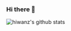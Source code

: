 ### Hi there 👋

<!--
关于丸子在网上的一切都只是传说，我是一名不把自己当前端的前端开发工程师，爱瞎搞，也是一名白帽子，曾向[腾讯安全响应中心](http://security.tencent.com/index.php/report/people/80FCBA725D18354046E7C80EF6A15C87)和[阿里巴巴集团安全应急响应中心](https://security.alibaba.com/people.htm?id=fc4f64cd0b41c223f3fca6522045f918)报告过安全问题，对腾讯安全的贡献：《[2012年度腾讯安全风云榜（个人）](http://security.tencent.com/index.php/announcement/msg/20)》和《[2013年12月腾讯外部安全报告处理公告](http://security.tencent.com/index.php/announcement/msg/42)》
-->

![hiwanz's github stats](https://github-readme-stats.vercel.app/api?username=hiwanz&show_icons=true&theme=dark)
